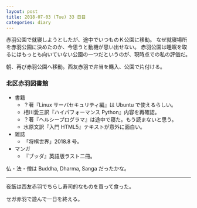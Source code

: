```yaml
---
layout: post
title: 2018-07-03 (Tue) 33 日目
categories: diary
---
```


赤羽公園で就寝しようとしたが、途中でいつものＫ公園に移動。
なぜ就寝場所を赤羽公園に決めたのか、今思うと動機が思い出せない。
赤羽公園は睡眠を取るにはもっとも向いていない公園の一つだというのが、現時点での私の評価だ。

朝、再び赤羽公園へ移動。西友赤羽で弁当を購入、公園で片付ける。

### 北区赤羽図書館

* 書籍
  * ？著『Linux サーバセキュリティ編』は Ubuntu で使えるらしい。
  * 相川愛三訳『ハイパフォーマンス Python』内容を再確認。
  * ？著『ヘルシープログラマ』は途中で寝た。もう読まないと思う。
  * 水原文訳『入門 HTML5』テキストが意外に面白い。
* 雑誌
  * 「将棋世界」2018.8 号。
* マンガ
  * 『ブッダ』英語版ラスト二冊。

仏・法・僧は Buddha, Dharma, Sanga だったかな。

---
夜飯は西友赤羽でちらし寿司的なものを買って食った。

セガ赤羽で遊んで一日を終える。
